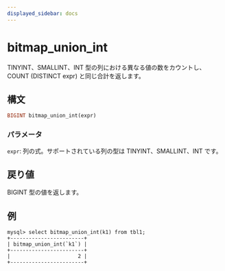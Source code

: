 ```yaml
---
displayed_sidebar: docs
---
```


# bitmap_union_int

TINYINT、SMALLINT、INT 型の列における異なる値の数をカウントし、COUNT (DISTINCT expr) と同じ合計を返します。

## 構文

```Haskell
BIGINT bitmap_union_int(expr)
```

### パラメータ

`expr`: 列の式。サポートされている列の型は TINYINT、SMALLINT、INT です。

## 戻り値

BIGINT 型の値を返します。

## 例

```Plaintext
mysql> select bitmap_union_int(k1) from tbl1;
+------------------------+
| bitmap_union_int(`k1`) |
+------------------------+
|                      2 |
+------------------------+
```